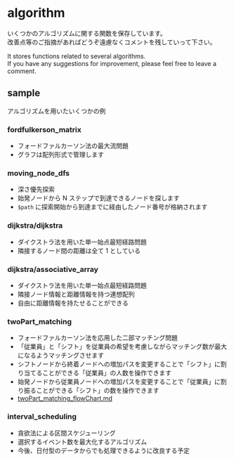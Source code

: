# algorithm

いくつかのアルゴリズムに関する関数を保存しています。<br/>
改善点等のご指摘があればどうぞ遠慮なくコメントを残していって下さい。

It stores functions related to several algorithms.<br/>
If you have any suggestions for improvement, please feel free to leave a comment.

## sample

アルゴリズムを用いたいくつかの例

### fordfulkerson_matrix
* フォードファルカーソン法の最大流問題
* グラフは配列形式で管理します
### moving_node_dfs
* 深さ優先探索
* 始発ノードから N ステップで到達できるノードを探します
* `$path` に探索開始から到達までに経由したノード番号が格納されます
### dijkstra/dijkstra
* ダイクストラ法を用いた単一始点最短経路問題
* 隣接するノード間の距離は全て 1 としている
### dijkstra/associative_array
* ダイクストラ法を用いた単一始点最短経路問題
* 隣接ノード情報と距離情報を持つ連想配列
* 自由に距離情報を持たせることができる
### twoPart_matching
* フォードファルカーソン法を応用した二部マッチング問題
* 「従業員」と「シフト」を従業員の希望を考慮しながらマッチング数が最大になるようマッチングさせます
* シフトノードから終着ノードへの増加パスを変更することで「シフト」に割り当てることができる「従業員」の人数を操作できます
* 始発ノードから従業員ノードへの増加パスを変更することで「従業員」に割り振ることができる「シフト」の数を操作できます
* [twoPart_matching_flowChart.md](https://github.com/batyo/algorithm/blob/master/twoPart_matching_flowChart.md "フォールドファルカーソン法を応用した二部マッチング")
### interval_scheduling
* 貪欲法による区間スケジューリング
* 選択するイベント数を最大化するアルゴリズム
* 今後、日付型のデータからでも処理できるように改良する予定